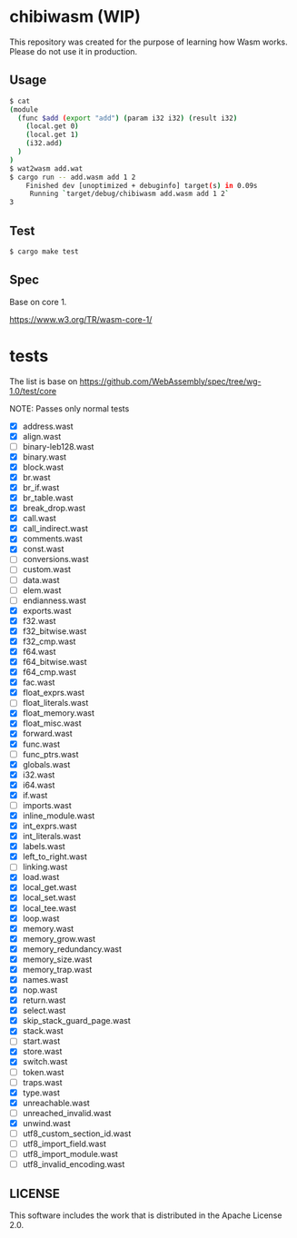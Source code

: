 # chibiwasm (WIP)
This repository was created for the purpose of learning how Wasm works.
Please do not use it in production.

## Usage
```sh
$ cat
(module
  (func $add (export "add") (param i32 i32) (result i32)
    (local.get 0)
    (local.get 1)
    (i32.add)
  )
)
$ wat2wasm add.wat
$ cargo run -- add.wasm add 1 2
    Finished dev [unoptimized + debuginfo] target(s) in 0.09s
     Running `target/debug/chibiwasm add.wasm add 1 2`
3
```

## Test
```sh
$ cargo make test
```

## Spec
Base on core 1.

https://www.w3.org/TR/wasm-core-1/

# tests
The list is base on https://github.com/WebAssembly/spec/tree/wg-1.0/test/core

NOTE: Passes only normal tests

- [x] address.wast
- [x] align.wast
- [ ] binary-leb128.wast
- [x] binary.wast
- [x] block.wast
- [x] br.wast
- [x] br_if.wast
- [x] br_table.wast
- [x] break_drop.wast
- [x] call.wast
- [x] call_indirect.wast
- [x] comments.wast
- [x] const.wast
- [ ] conversions.wast
- [ ] custom.wast
- [ ] data.wast
- [ ] elem.wast
- [ ] endianness.wast
- [x] exports.wast
- [x] f32.wast
- [x] f32_bitwise.wast
- [x] f32_cmp.wast
- [x] f64.wast
- [x] f64_bitwise.wast
- [x] f64_cmp.wast
- [x] fac.wast
- [x] float_exprs.wast
- [ ] float_literals.wast
- [x] float_memory.wast
- [x] float_misc.wast
- [x] forward.wast
- [x] func.wast
- [ ] func_ptrs.wast
- [x] globals.wast
- [x] i32.wast
- [x] i64.wast
- [x] if.wast
- [ ] imports.wast
- [x] inline_module.wast
- [x] int_exprs.wast
- [x] int_literals.wast
- [x] labels.wast
- [x] left_to_right.wast
- [ ] linking.wast
- [x] load.wast
- [x] local_get.wast
- [x] local_set.wast
- [x] local_tee.wast
- [x] loop.wast
- [x] memory.wast
- [x] memory_grow.wast
- [x] memory_redundancy.wast
- [x] memory_size.wast
- [x] memory_trap.wast
- [x] names.wast
- [x] nop.wast
- [x] return.wast
- [x] select.wast
- [x] skip_stack_guard_page.wast
- [x] stack.wast
- [ ] start.wast
- [x] store.wast
- [x] switch.wast
- [ ] token.wast
- [ ] traps.wast
- [x] type.wast
- [x] unreachable.wast
- [ ] unreached_invalid.wast
- [x] unwind.wast
- [ ] utf8_custom_section_id.wast
- [ ] utf8_import_field.wast
- [ ] utf8_import_module.wast
- [ ] utf8_invalid_encoding.wast

## LICENSE
This software includes the work that is distributed in the Apache License 2.0.
